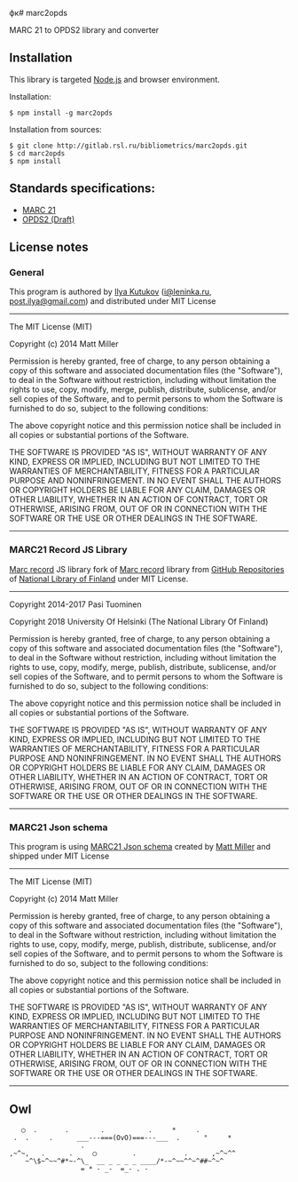 фк# marc2opds

MARC 21 to OPDS2 library and converter 

## Installation

This library is targeted [Node.js](https://nodejs.org/en/download/) and browser environment.

Installation:

```
$ npm install -g marc2opds
```

Installation from sources:

```
$ git clone http://gitlab.rsl.ru/bibliometrics/marc2opds.git
$ cd marc2opds
$ npm install
```
 
## Standards specifications:

- [MARC 21](https://www.loc.gov/marc/bibliographic/)
- [OPDS2 (Draft)](https://drafts.opds.io/opds-2.0)

## License notes

### General

This program is authored by [Ilya Kutukov](https://github.com/mrjj) ([i@leninka.ru](mailto:i@leninka.ru), [post.ilya@gmail.com](mailto:post.ilya@gmail.com)) and distributed under MIT License

---

The MIT License (MIT)

Copyright (c) 2014 Matt Miller

Permission is hereby granted, free of charge, to any person obtaining a copy of this software and associated documentation files (the "Software"), to deal in the Software without restriction, including without limitation the rights to use, copy, modify, merge, publish, distribute, sublicense, and/or sell copies of the Software, and to permit persons to whom the Software is furnished to do so, subject to the following conditions:

The above copyright notice and this permission notice shall be included in all copies or substantial portions of the Software.

THE SOFTWARE IS PROVIDED "AS IS", WITHOUT WARRANTY OF ANY KIND, EXPRESS OR IMPLIED, INCLUDING BUT NOT LIMITED TO THE WARRANTIES OF MERCHANTABILITY, FITNESS FOR A PARTICULAR PURPOSE AND NONINFRINGEMENT. IN NO EVENT SHALL THE AUTHORS OR COPYRIGHT HOLDERS BE LIABLE FOR ANY CLAIM, DAMAGES OR OTHER LIABILITY, WHETHER IN AN ACTION OF CONTRACT, TORT OR OTHERWISE, ARISING FROM, OUT OF OR IN CONNECTION WITH THE SOFTWARE OR THE USE OR OTHER DEALINGS IN THE SOFTWARE.

---

### MARC21 Record JS Library 

[Marc record](https://github.com/NatLibFi/marc-record-js) JS library fork of [Marc record](https://github.com/petuomin/marc-record-js) library from [GitHub Repositories](https://github.com/NatLibFi) of [National Library of Finland](http://www.nationallibrary.fi/) under MIT License.

---

Copyright 2014-2017 Pasi Tuominen

Copyright 2018 University Of Helsinki (The National Library Of Finland)

Permission is hereby granted, free of charge, to any person obtaining a copy of this software and associated documentation files (the "Software"), to deal in the Software without restriction, including without limitation the rights to use, copy, modify, merge, publish, distribute, sublicense, and/or sell copies of the Software, and to permit persons to whom the Software is furnished to do so, subject to the following conditions:

The above copyright notice and this permission notice shall be included in all copies or substantial portions of the Software.

THE SOFTWARE IS PROVIDED "AS IS", WITHOUT WARRANTY OF ANY KIND, EXPRESS OR IMPLIED, INCLUDING BUT NOT LIMITED TO THE WARRANTIES OF MERCHANTABILITY, FITNESS FOR A PARTICULAR PURPOSE AND NONINFRINGEMENT. IN NO EVENT SHALL THE AUTHORS OR COPYRIGHT HOLDERS BE LIABLE FOR ANY CLAIM, DAMAGES OR OTHER LIABILITY, WHETHER IN AN ACTION OF CONTRACT, TORT OR OTHERWISE, ARISING FROM, OUT OF OR IN CONNECTION WITH THE SOFTWARE OR THE USE OR OTHER DEALINGS IN THE SOFTWARE.

---

### MARC21 Json schema

This program is using [MARC21 Json schema](https:/?export=raw.githubusercontent.com/thisismattmiller/marc-json-schema/master/marc21_json_schema.json) created by [Matt Miller](https://github.com/thisismattmiller) and shipped under MIT License

---

The MIT License (MIT)

Copyright (c) 2014 Matt Miller

Permission is hereby granted, free of charge, to any person obtaining a copy of this software and associated documentation files (the "Software"), to deal in the Software without restriction, including without limitation the rights to use, copy, modify, merge, publish, distribute, sublicense, and/or sell copies of the Software, and to permit persons to whom the Software is furnished to do so, subject to the following conditions:

The above copyright notice and this permission notice shall be included in all copies or substantial portions of the Software.

THE SOFTWARE IS PROVIDED "AS IS", WITHOUT WARRANTY OF ANY KIND, EXPRESS OR IMPLIED, INCLUDING BUT NOT LIMITED TO THE WARRANTIES OF MERCHANTABILITY, FITNESS FOR A PARTICULAR PURPOSE AND NONINFRINGEMENT. IN NO EVENT SHALL THE AUTHORS OR COPYRIGHT HOLDERS BE LIABLE FOR ANY CLAIM, DAMAGES OR OTHER LIABILITY, WHETHER IN AN ACTION OF CONTRACT, TORT OR OTHERWISE, ARISING FROM, OUT OF OR IN CONNECTION WITH THE SOFTWARE OR THE USE OR OTHER DEALINGS IN THE SOFTWARE.

---

## Owl

```
   ◯  .       .        .           .     *     .
 .  .     .      ___---===(OvO)===---___  .      °     *
                  .              
,~^~,   .      .     ◯         .            .      ,~^~^^                
    ~^\$~^~~^#*~-^\_  __ _ _ _ _ ____/*-~^~~^^~^##~^~^
                  = * - _-  =_- . - 
```
